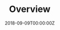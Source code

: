 ---
# Course title, summary, and position in the list.
linktitle: "Intelligence: Fall 2019 Edition"
summary: The initial offering of `core` by AI@UCF.
weight: -2

# Page metadata.
title: Overview
date: "2018-09-09T00:00:00Z"
lastmod: "2018-09-09T00:00:00Z"
draft: false  # Is this a draft? true/false
toc: true  # Show table of contents? true/false
type: docs  # Do not modify.

# Add menu entry to sidebar.
# - name: Declare this menu item as a parent with ID `name`.
# - weight: Position of link in menu.
menu:
  intelligence_fa19:
    name: Fall 2019
    weight: 1
---